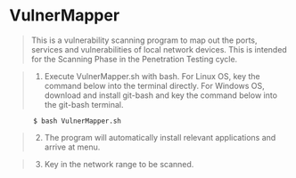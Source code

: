 # VulnerMapper

> This is a vulnerability scanning program to map out the ports, services and vulnerabilities of local network devices. This is intended for the Scanning Phase in the Penetration Testing cycle.

>   1. Execute VulnerMapper.sh with bash. For Linux OS, key the command below into the terminal directly. For Windows OS, download and            install git-bash and key the command below into the git-bash terminal.
     
          $ bash VulnerMapper.sh
      
    
>   2. The program will automatically install relevant applications and arrive at menu.

>   3. Key in the network range to be scanned.
